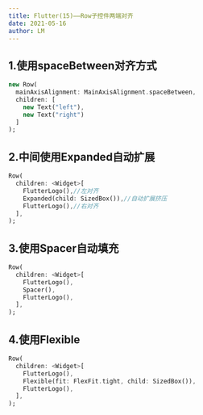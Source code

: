 ```yaml
---
title: Flutter(15)——Row子控件两端对齐
date: 2021-05-16
author: LM
---
```


## 1.使用spaceBetween对齐方式

```dart
new Row(
  mainAxisAlignment: MainAxisAlignment.spaceBetween,
  children: [
    new Text("left"),
    new Text("right")
  ]
);
```

## 2.中间使用Expanded自动扩展

```dart
Row(
  children: <Widget>[
    FlutterLogo(),//左对齐
    Expanded(child: SizedBox()),//自动扩展挤压
    FlutterLogo(),//右对齐
  ],
);
```

## 3.使用Spacer自动填充

```dart
Row(
  children: <Widget>[
    FlutterLogo(),
    Spacer(),
    FlutterLogo(),
  ],
);
```

## 4.使用Flexible

```dart
Row(
  children: <Widget>[
    FlutterLogo(),
    Flexible(fit: FlexFit.tight, child: SizedBox()),
    FlutterLogo(),
  ],
);
```

